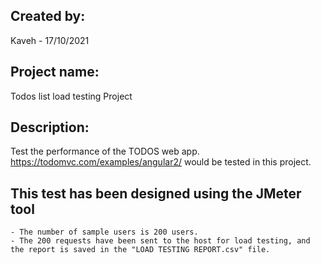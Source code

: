 ## Created by:
Kaveh - 17/10/2021

## Project name: 
Todos list load testing Project

## Description: 
Test the performance of the TODOS web app. https://todomvc.com/examples/angular2/ would be tested in this project.

## This test has been designed using the JMeter tool

	- The number of sample users is 200 users.
	- The 200 requests have been sent to the host for load testing, and the report is saved in the "LOAD TESTING REPORT.csv" file.